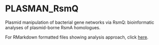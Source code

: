 # PLASMAN_RsmQ
Plasmid manipulation of bacterial gene networks via RsmQ: bioinformatic analyses of plasmid-borne RsmA homologues.

For RMarkdown formatted files showing analysis approach, click [here](./docs/PLASMAN_index.md).
